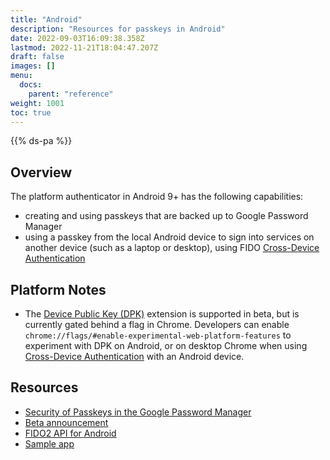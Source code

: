 ```yaml
---
title: "Android"
description: "Resources for passkeys in Android"
date: 2022-09-03T16:09:38.358Z
lastmod: 2022-11-21T18:04:47.207Z
draft: false
images: []
menu:
  docs:
    parent: "reference"
weight: 1001
toc: true
---
```


{{% ds-pa %}}

## Overview

The platform authenticator in Android 9+ has the following capabilities:

- creating and using passkeys that are backed up to Google Password Manager
- using a passkey from the local Android device to sign into services on another device (such as a laptop or desktop), using FIDO [Cross-Device Authentication](../terms#cross-device-authentication-cda)

## Platform Notes

- The [Device Public Key (DPK)](../terms#device-public-key-dpk) extension is supported in beta, but is currently gated behind a flag in Chrome. Developers can enable `chrome://flags/#enable-experimental-web-platform-features` to experiment with DPK on Android, or on desktop Chrome when using [Cross-Device Authentication](../terms#cross-device-authentication-cda) with an Android device.

## Resources

- [Security of Passkeys in the Google Password Manager](https://security.googleblog.com/2022/10/SecurityofPasskeysintheGooglePasswordManager.html)
- [Beta announcement](https://android-developers.googleblog.com/2022/10/bringing-passkeys-to-android-and-chrome.html)
- [FIDO2 API for Android](https://developers.google.com/identity/fido/android/native-apps)
- [Sample app](https://github.com/android/security-samples/tree/master/Fido)

